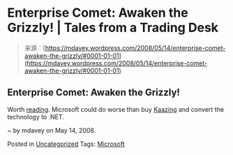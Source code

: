 <!--yml
category: 未分类
date: 2024-05-18 06:07:31
-->

# Enterprise Comet: Awaken the Grizzly! | Tales from a Trading Desk

> 来源：[https://mdavey.wordpress.com/2008/05/14/enterprise-comet-awaken-the-grizzly/#0001-01-01](https://mdavey.wordpress.com/2008/05/14/enterprise-comet-awaken-the-grizzly/#0001-01-01)

## Enterprise Comet: Awaken the Grizzly!

Worth [reading](http://java.sys-con.com/read/327914_1.htm). Microsoft could do worse than buy [Kaazing](http://java.sys-con.com/read/431322.htm) and convert the technology to .NET.

~ by mdavey on May 14, 2008.

Posted in [Uncategorized](https://mdavey.wordpress.com/category/uncategorized/)
Tags: [Microsoft](https://mdavey.wordpress.com/tag/microsoft/)